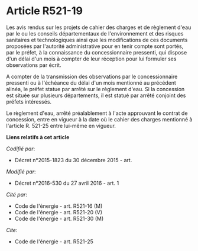# Article R521-19

Les avis rendus sur les projets de cahier des charges et de règlement d'eau par le ou les conseils départementaux de
l'environnement et des risques sanitaires et technologiques ainsi que les modifications de ces documents proposées par
l'autorité administrative pour en tenir compte sont portés, par le préfet, à la connaissance du concessionnaire pressenti,
qui dispose d'un délai d'un mois à compter de leur réception pour lui formuler ses observations par écrit. 

A compter de la transmission des observations par le concessionnaire pressenti ou à l'échéance du délai d'un mois mentionné
au précédent alinéa, le préfet statue par arrêté sur le règlement d'eau. Si la concession est située sur plusieurs
départements, il est statué par arrêté conjoint des préfets intéressés. 

Le règlement d'eau, arrêté préalablement à l'acte approuvant le contrat de concession, entre en vigueur à la date où le
cahier des charges mentionné à l'article R. 521-25 entre lui-même en vigueur.

**Liens relatifs à cet article**

_Codifié par_:

  - Décret n°2015-1823 du 30 décembre 2015 - art.

_Modifié par_:

  - Décret n°2016-530 du 27 avril 2016 - art. 1

_Cité par_:

  - Code de l'énergie - art. R521-16 (M)
  - Code de l'énergie - art. R521-20 (V)
  - Code de l'énergie - art. R521-30 (M)

_Cite_:

  - Code de l'énergie - art. R521-25
